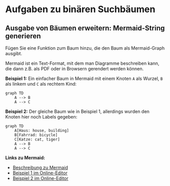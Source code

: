 # Aufgaben zu binären Suchbäumen

## Ausgabe von Bäumen erweitern: Mermaid-String generieren

Fügen Sie eine Funktion zum Baum hinzu, die den Baum als Mermaid-Graph ausgibt.

Mermaid ist ein Text-Format, mit dem man Diagramme beschreiben kann,
die dann z.B. als PDF oder in Browsern gerendert werden können.

**Beispiel 1:**
Ein einfacher Baum in Mermaid mit einem Knoten `A` als Wurzel,
`B` als linkem und `C` als rechtem Kind:

```mermaid
graph TD
    A --> B
    A --> C
```

**Beispiel 2:**
Der gleiche Baum wie in Beispiel 1, allerdings wurden
den Knoten hier noch Labels gegeben:

```mermaid
graph TD
    A[Haus: house, building]
    B[Fahrrad: bicycle]
    C[Katze: cat, tiger]
    A --> B
    A --> C
```

**Links zu Mermaid:**

- [Beschreibung zu Mermaid](https://mermaid-js.github.io)
- [Beispiel 1 im Online-Editor]([![](https://mermaid.ink/img/pako:eNpNj0EOgjAQRa8ymTVeoAsTEI2JS91RF0M7QBMopEwXSLi7NWLiX83kvcX_K5rRMipsA00dPErtISWvrhRnBd0YZ86gjq63zrfPLy2qC3UhkFVQO7OYnndwqm4kL1ZgSDIQ13LYSQ6HwxGK_-ekPWY4cBjI2dRg_UCN0vHAGlU6LTcUe9Go_ZbUOFkSPlsnY0DVUJ-qIUUZ74s3qCRE_kmlozRo2K3tDVikSb4)](https://mermaid.live/edit#pako:eNpNj0EOgjAQRa8ymTVeoAsTEI2JS91RF0M7QBMopEwXSLi7NWLiX83kvcX_K5rRMipsA00dPErtISWvrhRnBd0YZ86gjq63zrfPLy2qC3UhkFVQO7OYnndwqm4kL1ZgSDIQ13LYSQ6HwxGK_-ekPWY4cBjI2dRg_UCN0vHAGlU6LTcUe9Go_ZbUOFkSPlsnY0DVUJ-qIUUZ74s3qCRE_kmlozRo2K3tDVikSb4))
- [Beispiel 2 im Online-Editor]([![](https://mermaid.ink/img/pako:eNpNj0EOgjAQRa8ymTVeoAsTEI2JS91RF0M7QBMopEwXSLi7NWLiX83kvcX_K5rRMipsA00dPErtISWvrhRnBd0YZ86gjq63zrfPLy2qC3UhkFVQO7OYnndwqm4kL1ZgSDIQ13LYSQ6HwxGK_-ekPWY4cBjI2dRg_UCN0vHAGlU6LTcUe9Go_ZbUOFkSPlsnY0DVUJ-qIUUZ74s3qCRE_kmlozRo2K3tDVikSb4)](https://mermaid.live/edit#pako:eNpNj0EOgjAQRa8ymTVeoAsTEI2JS91RF0M7QBMopEwXSLi7NWLiX83kvcX_K5rRMipsA00dPErtISWvrhRnBd0YZ86gjq63zrfPLy2qC3UhkFVQO7OYnndwqm4kL1ZgSDIQ13LYSQ6HwxGK_-ekPWY4cBjI2dRg_UCN0vHAGlU6LTcUe9Go_ZbUOFkSPlsnY0DVUJ-qIUUZ74s3qCRE_kmlozRo2K3tDVikSb4))

